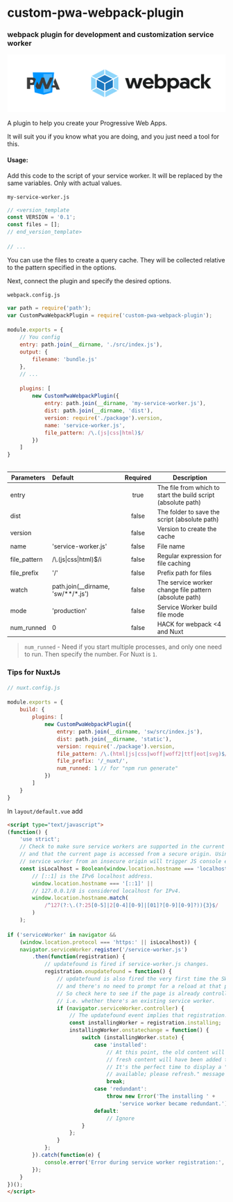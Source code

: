 # custom-pwa-webpack-plugin

### webpack plugin for development and customization service worker

![webpack](img/custom-pwa-webpack-plugin.svg)

A plugin to help you create your Progressive Web Apps.

It will suit you if you know what you are doing, and you just need a tool for this.

#### Usage:


Add this code to the script of your service worker. It will be replaced by the same variables. Only with actual values.


`my-service-worker.js`
```JavaScript
// <version_template
const VERSION = '0.1';
const files = [];
// end_version_template>

// ...
```
You can use the files to create a query cache. They will be collected relative to the pattern specified in the options.

Next, connect the plugin and specify the desired options.

`webpack.config.js`
```JavaScript
var path = require('path');
var CustomPwaWebpackPlugin = require('custom-pwa-webpack-plugin');

module.exports = {
    // You config
    entry: path.join(__dirname, './src/index.js'),
    output: {
        filename: 'bundle.js'
    },
    // ...

    plugins: [
        new CustomPwaWebpackPlugin({
            entry: path.join(__dirname, 'my-service-worker.js'),
            dist: path.join(__dirname, 'dist'), 
            version: require('./package').version,
            name: 'service-worker.js',
            file_pattern: /\.(js|css|html)$/
        })
    ]
}



```

| Parameters    | Default                 | Required      | Description  |
|---------------|:------------------------|:-------------:|--------------|
| entry         |                         | true          | The file from which to start the build script (absolute path)
| dist          |                         | false         | The folder to save the script (absolute path)
| version       |                         | false         | Version to create the cache
| name          | 'service-worker.js'     | false         | File name
| file_pattern  | /\\.(js\|css\|html)$/i  | false         | Regular expression for file caching
| file_prefix   | '/'                     | false         | Prefix path for files
| watch         | path.join(__dirname, 'sw/**/*.js') | false | The service worker change file pattern (absolute path)
| mode          | 'production'            | false         | Service Worker build file mode
| num_runned    | 0                       | false         | HACK for webpack <4 and Nuxt

> `num_runned` - Need if you start multiple processes, and only one need to run. Then specify the number. For Nuxt is `1`.



### Tips for NuxtJs

```JavaScript
// nuxt.config.js

module.exports = {
    build: {
        plugins: [
            new CustomPwaWebpackPlugin({
                entry: path.join(__dirname, 'sw/src/index.js'),
                dist: path.join(__dirname, 'static'),
                version: require('./package').version,
                file_pattern: /\.(html|js|css|woff|woff2|ttf|eot|svg)$/i,
                file_prefix: '/_nuxt/',
                num_runned: 1 // for "npm run generate"
            })
        ]
    }
}
```


In `layout/default.vue` add

```html
<script type="text/javascript">
(function() {
    'use strict';
    // Check to make sure service workers are supported in the current browser,
    // and that the current page is accessed from a secure origin. Using a
    // service worker from an insecure origin will trigger JS console errors.
    const isLocalhost = Boolean(window.location.hostname === 'localhost' ||
        // [::1] is the IPv6 localhost address.
        window.location.hostname === '[::1]' ||
        // 127.0.0.1/8 is considered localhost for IPv4.
        window.location.hostname.match(
            /^127(?:\.(?:25[0-5]|2[0-4][0-9]|[01]?[0-9][0-9]?)){3}$/
        )
    );

if ('serviceWorker' in navigator &&
    (window.location.protocol === 'https:' || isLocalhost)) {
    navigator.serviceWorker.register('/service-worker.js')
        .then(function(registration) {
            // updatefound is fired if service-worker.js changes.
            registration.onupdatefound = function() {
                // updatefound is also fired the very first time the SW is installed,
                // and there's no need to prompt for a reload at that point.
                // So check here to see if the page is already controlled,
                // i.e. whether there's an existing service worker.
                if (navigator.serviceWorker.controller) {
                    // The updatefound event implies that registration.installing is set
                    const installingWorker = registration.installing;
                    installingWorker.onstatechange = function() {
                        switch (installingWorker.state) {
                            case 'installed':
                                // At this point, the old content will have been purged and the
                                // fresh content will have been added to the cache.
                                // It's the perfect time to display a "New content is
                                // available; please refresh." message in the page's interface.
                                break;
                            case 'redundant':
                                throw new Error('The installing ' +
                                    'service worker became redundant.');
                            default:
                                // Ignore
                        }
                    };
                }
            };
        }).catch(function(e) {
            console.error('Error during service worker registration:', e);
        });
    }
})();
</script>
```
